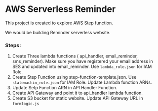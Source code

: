 # AWS Serverless Reminder
This project is created to explore AWS Step function.

We would be building Reminder serverless website.

### Steps:
1. Create Three lambda functions ( api_handler, email_reminder, sms_reminder). Make sure you have registered your email address in SES and updated into email_reminder. Use `lambda_role.json` for IAM Role.
2. Create Step Function using step-function-template.json. Use `statemachin_role.json` for IAM Role. Update Lambda function ARNs.
3. Update Setp Function ARN in API Handler Function.
4. Create API Gateway and point it to api_handler lambda function.
5. Create S3 bucket for static website. Update API Gateway URL in `formlogic.js`